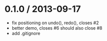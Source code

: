 
0.1.0 / 2013-09-17
==================

 * fix positioning on undo(), redo(), closes #2
 * better demo, closes #6 should also close #8
 * add .gitignore
